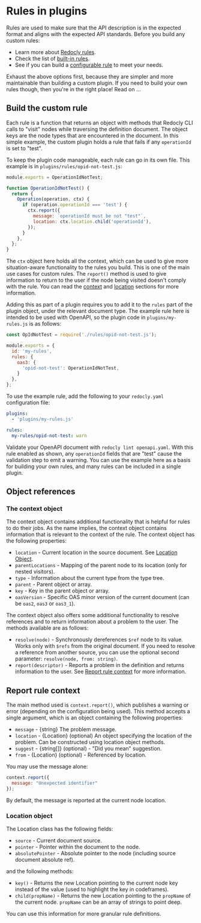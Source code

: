 # Rules in plugins

Rules are used to make sure that the API description is in the expected format and aligns with the expected API standards. Before you build any custom rules:

* Learn more about [Redocly rules](../rules.md).
* Check the list of [built-in rules](../rules/built-in-rules.md).
* See if you can build a [configurable rule](../rules/configurable-rules.md) to meet your needs.

Exhaust the above options first, because they are simpler and more maintainable than building a custom plugin. If you need to build your own rules though, then you're in the right place! Read on ...

## Build the custom rule

Each rule is a function that returns an object with methods that Redocly CLI calls to "visit" nodes while traversing the definition document. The object keys are the node types that are encountered in the document. In this simple example, the custom plugin holds a rule that fails if any `operationId` is set to "test".

To keep the plugin code manageable, each rule can go in its own file. This example is in `plugins/rules/opid-not-test.js`:

```js
module.exports = OperationIdNotTest;

function OperationIdNotTest() {
  return {
    Operation(operation, ctx) {
      if (operation.operationId === 'test') {
        ctx.report({
          message: `operationId must be not "test"`,
          location: ctx.location.child('operationId'),
        });
      }
    },
  };
}

```

The `ctx` object here holds all the context, which can be used to give more situation-aware functionality to the rules you build. This is one of the main use cases for custom rules. The `report()` method is used to give information to return to the user if the node being visited doesn't comply with the rule. You can read the [context](#the-context-object) and [location](#location-object) sections for more information.

Adding this as part of a plugin requires you to add it to the `rules` part of the plugin object, under the relevant document type. The example rule here is intended to be used with OpenAPI, so the plugin code in `plugins/my-rules.js` is as follows:

```js
const OpIdNotTest = require('./rules/opid-not-test.js');

module.exports = {
  id: 'my-rules',
  rules: {
    oas3: {
      'opid-not-test': OperationIdNotTest,
    }
  },
};
```

To use the example rule, add the following to your `redocly.yaml` configuration file:

```yaml
plugins:
  - 'plugins/my-rules.js'

rules:
  my-rules/opid-not-test: warn
```

Validate your OpenAPI document with `redocly lint openapi.yaml`. With this rule enabled as shown, any `operationId` fields that are "test" cause the validation step to emit a warning. You can use the example here as a basis for building your own rules, and many rules can be included in a single plugin.

## Object references

### The context object

The context object contains additional functionality that is helpful for rules to do their jobs. As the name implies, the context object contains information that is relevant to the context of the rule. The context object has the following properties:

- `location` - Current location in the source document. See [Location Object](#location-object).
- `parentLocations` - Mapping of the parent node to its location (only for nested visitors).
- `type` - Information about the current type from the type tree.
- `parent` - Parent object or array.
- `key` - Key in the parent object or array.
- `oasVersion` - Specific OAS minor version of the current document (can be `oas2`, `oas3` or `oas3_1`).

The context object also offers some additional functionality to resolve references and to return information about a problem to the user. The methods available are as follows:

- `resolve(node)` - Synchronously dereferences `$ref` node to its value. Works only with `$refs` from the original document. If you need to resolve a reference from another source, you can use the optional second parameter: `resolve(node, from: string)`.
- `report(descriptor)` - Reports a problem in the definition and returns information to the user. See [Report rule context](#report-rule-context) for more information.

<a id="context-report"></a>
## Report rule context

The main method used is `context.report()`, which publishes a warning or error (depending on the configuration being used). This method accepts a single argument, which is an object containing the following properties:

- `message` - {string} The problem message.
- `location` - {Location} (optional) An object specifying the location of the problem. Can be constructed using location object methods.
- `suggest` - {string[]} (optional) - "Did you mean" suggestion.
- `from` - {Location} (optional) - Referenced by location.

You may use the message alone:

```js
context.report({
  message: "Unexpected identifier"
});
```

By default, the message is reported at the current node location.


### Location object

The Location class has the following fields:

- `source` - Current document source.
- `pointer` - Pointer within the document to the node.
- `absolutePointer` - Absolute pointer to the node (including source document absolute ref).

and the following methods:

- `key()` - Returns the new Location pointing to the current node key instead of the value (used to highlight the key in codeframes).
- `child(propName)` - Returns the new Location pointing to the `propName` of the current node. `propName` can be an array of strings to point deep.

You can use this information for more granular rule definitions.

